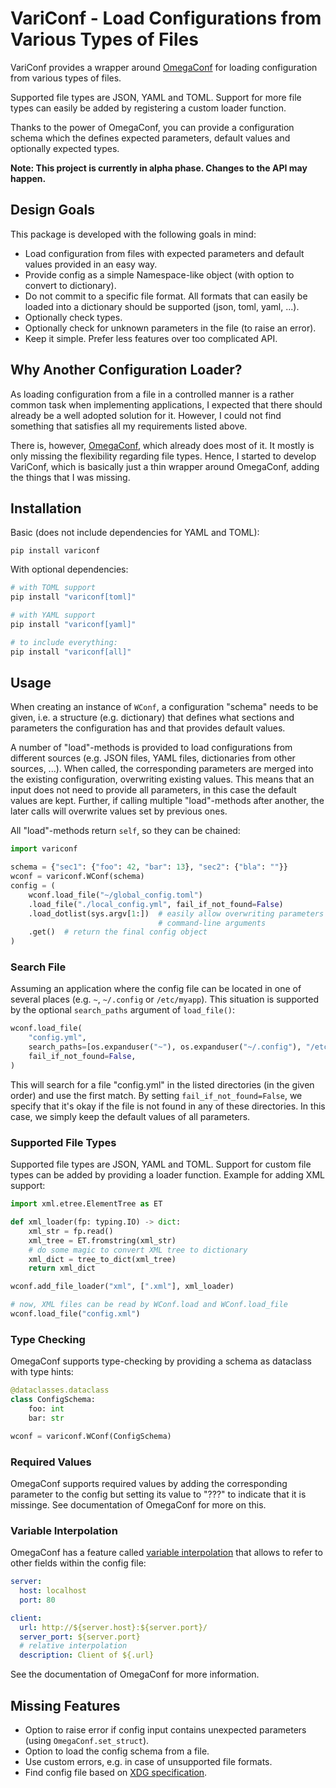 VariConf - Load Configurations from Various Types of Files
==========================================================

VariConf provides a wrapper around [OmegaConf](https://omegaconf.readthedocs.io) for
loading configuration from various types of files.

Supported file types are JSON, YAML and TOML.  Support for more file types can easily be
added by registering a custom loader function.

Thanks to the power of OmegaConf, you can provide a configuration schema which the
defines expected parameters, default values and optionally expected types.

**Note: This project is currently in alpha phase.  Changes to the API may happen.**


Design Goals
------------

This package is developed with the following goals in mind:

- Load configuration from files with expected parameters and default values provided in
  an easy way.
- Provide config as a simple Namespace-like object (with option to convert to
  dictionary).
- Do not commit to a specific file format.  All formats that can easily be loaded into a
  dictionary should be supported (json, toml, yaml, ...).
- Optionally check types.
- Optionally check for unknown parameters in the file (to raise an error).
- Keep it simple.  Prefer less features over too complicated API.


Why Another Configuration Loader?
---------------------------------

As loading configuration from a file in a controlled manner is a rather common task when
implementing applications, I expected that there should already be a well adopted
solution for it.  However, I could not find something that satisfies all my requirements
listed above.

There is, however, [OmegaConf](https://omegaconf.readthedocs.io), which already does
most of it.  It mostly is only missing the flexibility regarding file types.
Hence, I started to develop VariConf, which is basically just a thin wrapper around
OmegaConf, adding the things that I was missing.


Installation
------------

Basic (does not include dependencies for YAML and TOML):
```
pip install variconf
```

With optional dependencies:
```bash
# with TOML support
pip install "variconf[toml]"

# with YAML support
pip install "variconf[yaml]"

# to include everything:
pip install "variconf[all]"
```


Usage
-----

When creating an instance of `WConf`, a configuration "schema" needs to be given,
i.e. a structure (e.g. dictionary) that defines what sections and parameters the
configuration has and that provides default values.

A number of "load"-methods is provided to load configurations from different sources
(e.g. JSON files, YAML files, dictionaries from other sources, ...).  When called,
the corresponding parameters are merged into the existing configuration, overwriting
existing values.  This means that an input does not need to provide all parameters,
in this case the default values are kept.  Further, if calling multiple
"load"-methods after another, the later calls will overwrite values set by previous
ones.

All "load"-methods return ``self``, so they can be chained:

```python
import variconf

schema = {"sec1": {"foo": 42, "bar": 13}, "sec2": {"bla": ""}}
wconf = variconf.WConf(schema)
config = (
    wconf.load_file("~/global_config.toml")
    .load_file("./local_config.yml", fail_if_not_found=False)
    .load_dotlist(sys.argv[1:])  # easily allow overwriting parameters via
                                 # command-line arguments
    .get()  # return the final config object
)
```


### Search File

Assuming an application where the config file can be located in one of several places
(e.g. `~`, `~/.config` or `/etc/myapp`).  This situation is supported by the optional
`search_paths` argument of `load_file()`:

```python
wconf.load_file(
    "config.yml",
    search_paths=[os.expanduser("~"), os.expanduser("~/.config"), "/etc/myapp"],
    fail_if_not_found=False,
)
```
This will search for a file "config.yml" in the listed directories (in the given order)
and use the first match.
By setting `fail_if_not_found=False`, we specify that it's okay if the file is not found
in any of these directories.  In this case, we simply keep the default values of all
parameters.


### Supported File Types

Supported file types are JSON, YAML and TOML.  Support for custom file types can be
added by providing a loader function.  Example for adding XML support:

```python
import xml.etree.ElementTree as ET

def xml_loader(fp: typing.IO) -> dict:
    xml_str = fp.read()
    xml_tree = ET.fromstring(xml_str)
    # do some magic to convert XML tree to dictionary
    xml_dict = tree_to_dict(xml_tree)
    return xml_dict

wconf.add_file_loader("xml", [".xml"], xml_loader)

# now, XML files can be read by WConf.load and WConf.load_file
wconf.load_file("config.xml")
```


### Type Checking

OmegaConf supports type-checking by providing a schema as dataclass with type hints:

```python
@dataclasses.dataclass
class ConfigSchema:
    foo: int
    bar: str

wconf = variconf.WConf(ConfigSchema)
```

### Required Values

OmegaConf supports required values by adding the corresponding parameter to the config
but setting its value to "???" to indicate that it is missinge.  See documentation of
OmegaConf for more on this.


### Variable Interpolation

OmegaConf has a feature called [variable interpolation](https://omegaconf.readthedocs.io/en/latest/usage.html#variable-interpolation)
that allows to refer to other fields within the config file:

```yaml
server:
  host: localhost
  port: 80

client:
  url: http://${server.host}:${server.port}/
  server_port: ${server.port}
  # relative interpolation
  description: Client of ${.url}
```
See the documentation of OmegaConf for more information.


Missing Features
----------------

- Option to raise error if config input contains unexpected parameters (using
  `OmegaConf.set_struct`).
- Option to load the config schema from a file.
- Use custom errors, e.g. in case of unsupported file formats.
- Find config file based on [XDG specification](https://specifications.freedesktop.org/basedir-spec/basedir-spec-latest.html).
